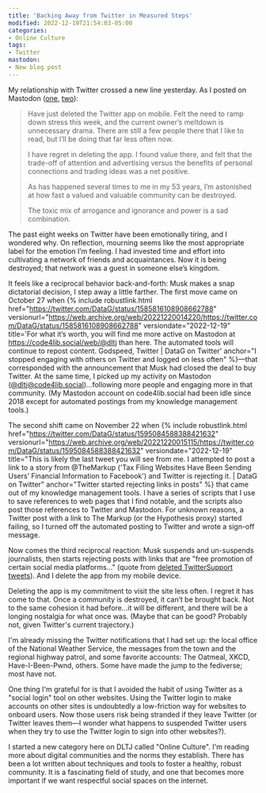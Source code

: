 ```yaml
---
title: 'Backing Away from Twitter in Measured Steps'
modified: 2022-12-19T21:54:03-05:00
categories:
- Online Culture
tags:
- Twitter
mastodon:
- New blog post
---
```

My relationship with Twitter crossed a new line yesterday. As I posted on Mastodon ([one](https://code4lib.social/@dltj/109536945467978979), [two](https://code4lib.social/@dltj/109536945467978979)):

> Have just deleted the Twitter app on mobile. Felt the need to ramp down stress this week, and the current owner’s meltdown is unnecessary drama. There are still a few people there that I like to read, but I’ll be doing that far less often now.
> 
> I have regret in deleting the app. I found value there, and felt that the trade-off of attention and advertising versus the benefits of personal connections and trading ideas was a net positive. 
> 
> As has happened several times to me in my 53 years, I’m astonished at how fast a valued and valuable community can be destroyed. 
> 
> The toxic mix of arrogance and ignorance and power is a sad combination.

The past eight weeks on Twitter have been emotionally tiring, and I wondered why. 
On reflection, mourning seems like the most appropriate label for the emotion I’m feeling. 
I had invested time and effort into cultivating a network of friends and acquaintances. 
Now it is being destroyed; that network was a guest in someone else’s kingdom. 

It feels like a reciprocal behavior back-and-forth: Musk makes a snap dictatorial decision, I step away a little farther. 
The first move came on October 27 when {% include robustlink.html href="https://twitter.com/DataG/status/1585816108908662788" versionurl="https://web.archive.org/web/20221220014220/https://twitter.com/DataG/status/1585816108908662788" versiondate="2022-12-19" title='For what it’s worth, you will find me more active on Mastodon at https://code4lib.social/web/@dltj than here. The automated tools will continue to repost content. Godspeed, Twitter | DataG on Twitter' anchor="I stopped engaging with others on Twitter and logged on less often" %}—that corresponded with the announcement that Musk had closed the deal to buy Twitter. 
At the same time, I picked up my activity on Mastodon ([@dltj@code4lib.social](https://code4lib.social/@dltj))...following more people and engaging more in that community. 
(My Mastodon account on code4lib.social had been idle since 2018 except for automated postings from my knowledge management tools.) 

The second shift came on November 22 when {% include robustlink.html href="https://twitter.com/DataG/status/1595084588388421632" versionurl="https://web.archive.org/web/20221220015115/https://twitter.com/DataG/status/1595084588388421632" versiondate="2022-12-19" title="This is likely the last tweet you will see from me. I attempted to post a link to a story from @TheMarkup
 ('Tax Filing Websites Have Been Sending Users’ Financial Information to Facebook') and Twitter is rejecting it. | DataG on Twitter" anchor="Twitter started rejecting links in posts" %} that came out of my knowledge management tools. 
I have a series of scripts that I use to save references to web pages that I find notable, and the scripts also post those references to Twitter and Mastodon. 
For unknown reasons, a Twitter post with a link to The Markup (or the Hypothesis proxy) started failing, so I turned off the automated posting to Twitter and wrote a sign-off message. 

Now comes the third reciprocal reaction: Musk suspends and un-suspends journalists, then starts rejecting posts with links that are "free promotion of certain social media platforms..." (quote from [deleted TwitterSupport tweets](https://web.archive.org/web/20221218183504/https://twitter.com/TwitterSupport/status/1604531261791522817)).
And I delete the app from my mobile device. 

Deleting the app is my commitment to visit the site less often. 
I regret it has come to that. 
Once a community is destroyed, it can’t be brought back. 
Not to the same cohesion it had before...it will be different, and there will be a longing nostalgia for what once was. 
(Maybe that can be good? Probably not, given Twitter's current trajectory.) 

I'm already missing the Twitter notifications that I had set up: the local office of the National Weather Service, the messages from the town and the regional highway patrol, and some favorite accounts: The Oatmeal, XKCD, Have-I-Been-Pwnd, others.
Some have made the jump to the fediverse; most have not.

One thing I'm grateful for is that I avoided the habit of using Twitter as a "social login" tool on other websites. 
Using the Twitter login to make accounts on other sites is undoubtedly a low-friction way for websites to onboard users. 
Now those users risk being stranded if they leave Twitter (or Twitter leaves them—I wonder what happens to suspended Twitter users when they try to use the Twitter login to sign into other websites?). 

I started a new category here on DLTJ called "Online Culture". 
I'm reading more about digital communities and the norms they establish. 
There has been a lot written about techniques and tools to foster a healthy, robust community. 
It is a fascinating field of study, and one that becomes more important if we want respectful social spaces on the internet.

